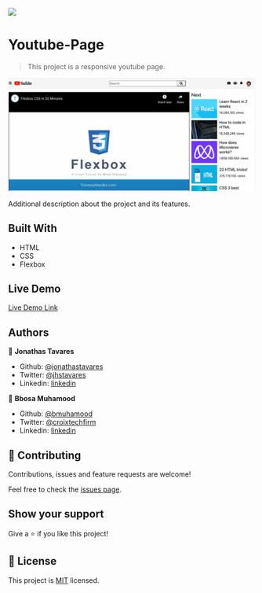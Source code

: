 ![](https://img.shields.io/badge/Microverse-blueviolet)

# Youtube-Page

> This project is a responsive youtube page.

![screenshot](./images/example.jpeg)

Additional description about the project and its features.

## Built With

- HTML
- CSS
- Flexbox

## Live Demo

[Live Demo Link](http://jonathastavares.github.io/Youtube-Page/tree/Developer)

## Authors

👤 **Jonathas Tavares**

- Github: [@jonathastavares](https://github.com/jonathastavares)
- Twitter: [@jhstavares](https://twitter.com/jhstavares)
- Linkedin: [linkedin](https://www.linkedin.com/in/jonathas-tavares-24b8bba3/)

👤 **Bbosa Muhamood**

- Github: [@bmuhamood](https://github.com/bmuhamood)
- Twitter: [@croixtechfirm](https://twitter.com/croixtechfirm)
- Linkedin: [linkedin](https://www.linkedin.com/in/bbosa-muhamood-06845576/)

## 🤝 Contributing

Contributions, issues and feature requests are welcome!

Feel free to check the [issues page](https://github.com/jonathastavares/Youtube-Page/issues).

## Show your support

Give a ⭐️ if you like this project!

## 📝 License

This project is [MIT](lic.url) licensed.
